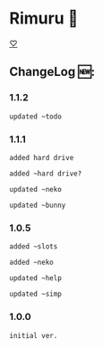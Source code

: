 # Rimuru 👾
[♡](https://top.gg/bot/841573836445188136)

## ChangeLog 🆕:

### 1.1.2

`updated ~todo`

### 1.1.1

`added hard drive`

`added ~hard drive?`

`updated ~neko`

`updated ~bunny`

### 1.0.5

`added ~slots`

`added ~neko`

`updated ~help`

`updated ~simp`

### 1.0.0

`initial ver.`
